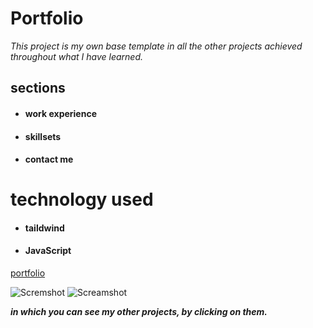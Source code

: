 # Portfolio

*This project is my own base template in all the other projects achieved throughout what I have learned.*

## sections

- #### work experience
- #### skillsets
- #### contact me

# technology used 

- #### taildwind
- #### JavaScript

[portfolio](https://github.com/oscar91511/portfolio "portfolio")

![Scremshot]( https://i.ibb.co/1LJ3gVV/Captura-de-pantalla-402.png)
![Screamshot](https://i.ibb.co/TbfKkVh/Captura-de-pantalla-403.png)

***in which you can see my other projects, by clicking on them.***





